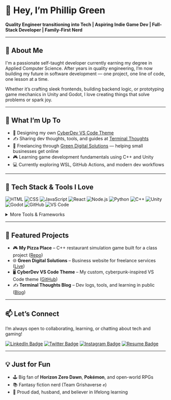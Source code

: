 # 👋 Hey, I’m Phillip Green

**Quality Engineer transitioning into Tech | Aspiring Indie Game Dev | Full-Stack Developer | Family-First Nerd**

---

## 🧠 About Me

I'm a passionate self-taught developer currently earning my degree in Applied Computer Science. After years in quality engineering, I’m now building my future in software development — one project, one line of code, one lesson at a time.

Whether it’s crafting sleek frontends, building backend logic, or prototyping game mechanics in Unity and Godot, I love creating things that solve problems or spark joy.

---

## 🚀 What I’m Up To

- 🎨 Designing my own [CyberDev VS Code Theme](https://marketplace.visualstudio.com/items?itemName=PhillipGreen.cyberdev)
- ✍️ Sharing dev thoughts, tools, and guides at [Terminal Thoughts](https://phillipggreen.github.io/terminal-thoughts)
- 🧱 Freelancing through [Green Digital Solutions](https://greendigitalsolutions.dev) — helping small businesses get online
- 🎮 Learning game development fundamentals using C++ and Unity
- 💻 Currently exploring WSL, GitHub Actions, and modern dev workflows

---

## 🧰 Tech Stack & Tools I Love

![HTML](https://img.shields.io/badge/-HTML-E34F26?logo=html5&logoColor=white&style=flat)
![CSS](https://img.shields.io/badge/-CSS-1572B6?logo=css3&logoColor=white&style=flat)
![JavaScript](https://img.shields.io/badge/-JavaScript-F7DF1E?logo=javascript&logoColor=black&style=flat)
![React](https://img.shields.io/badge/-React-61DAFB?logo=react&logoColor=black&style=flat)
![Node.js](https://img.shields.io/badge/-Node.js-339933?logo=node.js&logoColor=white&style=flat)
![Python](https://img.shields.io/badge/-Python-3776AB?logo=python&logoColor=white&style=flat)
![C++](https://img.shields.io/badge/-C++-00599C?logo=c%2B%2B&logoColor=white&style=flat)
![Unity](https://img.shields.io/badge/-Unity-000000?logo=unity&logoColor=white&style=flat)
![Godot](https://img.shields.io/badge/-Godot-478CBF?logo=godot-engine&logoColor=white&style=flat)
![GitHub](https://img.shields.io/badge/-GitHub-181717?logo=github&logoColor=white&style=flat)
![VS Code](https://img.shields.io/badge/-VS%20Code-007ACC?logo=visual-studio-code&logoColor=white&style=flat)

<details>
<summary>More Tools & Frameworks</summary>

![Next.js](https://img.shields.io/badge/-Next.js-000000?logo=nextdotjs&logoColor=white&style=flat)
![Express](https://img.shields.io/badge/-Express.js-000000?logo=express&logoColor=white&style=flat)
![MongoDB](https://img.shields.io/badge/-MongoDB-47A248?logo=mongodb&logoColor=white&style=flat)
![PostgreSQL](https://img.shields.io/badge/-PostgreSQL-4169E1?logo=postgresql&logoColor=white&style=flat)
![Docker](https://img.shields.io/badge/-Docker-2496ED?logo=docker&logoColor=white&style=flat)
![Jekyll](https://img.shields.io/badge/-Jekyll-CC0000?logo=jekyll&logoColor=white&style=flat)
![Chirpy Theme](https://img.shields.io/badge/-Chirpy-000000?logo=jekyll&logoColor=white&style=flat)
![Figma](https://img.shields.io/badge/-Figma-F24E1E?logo=figma&logoColor=white&style=flat)

</details>

---

## 🧪 Featured Projects

- 🎮 **My Pizza Place** – C++ restaurant simulation game built for a class project ([Repo](https://github.com/JonGamer16/My-Pizza-Place))
- 🌐 **Green Digital Solutions** – Business website for freelance services ([Live](https://greendigitalsolutions.dev))
- 🖥️ **CyberDev VS Code Theme** – My custom, cyberpunk-inspired VS Code theme ([GitHub](https://github.com/phillipggreen/cyberdev-vscode))
- ✍️ **Terminal Thoughts Blog** – Dev logs, tools, and learning in public ([Blog](https://phillipggreen.github.io/terminal-thoughts))

---

## 📫 Let’s Connect

I’m always open to collaborating, learning, or chatting about tech and gaming!

[![LinkedIn Badge](https://img.shields.io/badge/-Phillip%20Green-0077B5?logo=linkedin&logoColor=white&style=flat)](https://www.linkedin.com/in/phillipggreen/)
[![Twitter Badge](https://img.shields.io/badge/-@IcePickPhilly-1DA1F2?logo=twitter&logoColor=white&style=flat)](https://twitter.com/IcePickPhilly)
[![Instagram Badge](https://img.shields.io/badge/-Green.Digital.Solutions-E4405F?logo=instagram&logoColor=white&style=flat)](https://instagram.com/Green.Digital.Solutions)
[![Resume Badge](https://img.shields.io/badge/-View%20My%20Resume-0A66C2?logo=github&logoColor=white&style=flat)](https://philgreen-dev.github.io/modern-resume-theme/)

---

## 💡 Just for Fun

- 🕹️ Big fan of **Horizon Zero Dawn**, **Pokémon**, and open-world RPGs
- 📚 Fantasy fiction nerd (Team Grishaverse ✊)
- 🙌 Proud dad, husband, and believer in lifelong learning
